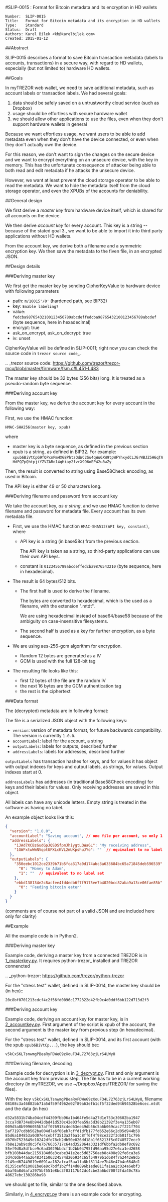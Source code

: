 #SLIP-0015 : Format for Bitcoin metadata and its encryption in HD wallets

```
Number:  SLIP-0015
Title:   Format for Bitcoin metadata and its encryption in HD wallets
Type:    Standard
Status:  Draft
Authors: Karel Bilek <kb@karelbilek.com>
Created: 2015-01-12
```

##Abstract

SLIP-0015 describes a format to save Bitcoin transaction metadata (labels to accounts, transactions)
in a secure way, with regard to HD wallets, especially (but not limited to) hardware HD wallets.

##Goals

In myTREZOR web wallet, we need to save additional metadata, such as account labels or transaction labels.
We had several goals:

1. data should be safely saved on a untrustworthy cloud service (such as Dropbox)
2. usage should be effortless with secure hardware wallet
3. we should allow other applications to use the files, even when they don't support hardware wallets in general

Because we want effortless usage, we want users to be able to add metadata even when they don't have the device connected, or even when they don't actually own the device.

For this reason, we don't want to sign the changes on the secure device and we want to encrypt everything
on an unsecure device, with the key in memory.
This has the unfortunate consequence of attacker being able to both read and edit metadata if he attacks
the unsecure device.

However, we want at least prevent the cloud storage operator to be able to read the metadata. We want to hide
the metadata itself from the cloud storage operator, and even the XPUBs of the accounts for deniability.

##General design

We first derive a *master key* from hardware device itself, which is shared for all accounts on the device.

We then derive *account key* for every account. This key is a string -- because of the stated goal 3., we want to be able to import it into third party applications without HD wallets.

From the account key, we derive both a filename and a symmetric encryption key. We then save the metadata to the fiven file, in an encrypted JSON.

##Design details

###Deriving master key

We first get the master key by sending CipherKeyValue to hardware device with following parameters

* path: `m/10015'/0'` (hardened path, see BIP32)
* key: `Enable labeling?`
* value: `fedcba98765432100123456789abcdeffedcba98765432100123456789abcdef` (byte sequence, here in hexadecimal)
* encrypt: true
* ask_on_encrypt, ask_on_decrypt: true
* iv: unset

CipherKeyValue will be defined in SLIP-0011; right now you can check the source code in `trezor source code`_.

.. _trezor source code: https://github.com/trezor/trezor-mcu/blob/master/firmware/fsm.c#L451-L483

The master key should be 32 bytes (256 bits) long. It is treated as a pseudo-random byte sequence.

###Deriving account key

From the master key, we derive the account key for every account in the following way:

First, we use the HMAC function:

`HMAC-SHA256(master key, xpub)`

where

* master key is a byte sequence, as defined in the previous section
* xpub is a string, as defined in BIP32. For example:
`xpub6BiVtCpG9fQPxnPmHXG8PhtzQdWC2Su4qWu6XW9tpWFYhxydCLJGrWBJZ5H6qTAHdPQ7pQhtpjiYZVZARo14qHiay2fvrX996oEP42u8wZy`

Then, the result is converted to string using Base58Check encoding, as used in Bitcoin.

The API key is either 49 or 50 characters long.

###Deriving filename and password from account key

We take the account key, *as a string*, and we use HMAC function to derive filename and password for metadata file. Every account has its own metadata file.

* First, we use the HMAC function `HMAC-SHA512(API key, constant)`, where

  * API key is a string (in base58c) from the previous section.

    The API key is taken as a string, so third-party applications can use their own API keys.

  * constant is `0123456789abcdeffedcba9876543210` (byte sequence, here in hexadecimal).

* The result is 64 bytes/512 bits.

  * The first half is used to derive the filename.

    The bytes are converted to hexadecimal, which is the used as a filename, with the extension ".mtdt".

    We are using hexadecimal instead of base64/base58 because of the ambiguity on case-insensitive filesystems.

  * The second half is used as a key for further encryption, as a byte sequence.

* We are using aes-256-gcm algorithm for encryption.

  * Random 12 bytes are generated as a IV
  * GCM is used with the full 128-bit tag

* The resulting file looks like this:

  * first 12 bytes of the file are the random IV
  * the next 16 bytes are the GCM authentication tag
  * the rest is the ciphertext

###Data format

The (decrypted) metadata are in following format:

The file is a serialized JSON object with the following keys:

* `version`: version of metadata format, for future backwards compatibility. The version is currently `1.0.0`.
* `accountLabel`: label for the account, a string
* `outputLabels`: labels for outputs, described further
* `addressLabels`: labels for addresses, described further

`outputLabels` has transaction hashes for keys, and for values it has object with output indexes for keys and output labels, as strings, for values. Output indexes start at 0.

`addressLabels` has addresses (in traditional Base58Check encoding) for keys and their labels for values. Only receiving addresses are saved in this object.

All labels can have any unicode letters. Empty string is treated in the software as having no label.

An example object looks like this:

``` json
{
  "version": "1.0.0",
  "accountLabel": "Saving account", // one file per account, so only 1 label needed
  "addressLabels": {
    "1JAd7XCBzGudGpJQSDSfpmJhiygtLQWaGL": "My receiving address",
    "1GWFxtwWmNVqotUPXLcKVL2mUKpshuJYo": ""  // equivalent to no label set or null
  },
  "outputLabels": {
    "350eebc1012ce2339b71b5fca317a0d174abc3a633684bc65a71845deb596539": {
      "0": "Money to Adam",
      "1": ""  // equivalent to no label set
    },
    "ebbd138134e2c8acfee4fd4edb6f7f9175ee7b4020bcc82aba9a13ce06fae85b": {
      "0": "Feeding bitcoin eater"
    }
  }
}
```

(comments are of course not part of a valid JSON and are included here only for clarity)

##Example

All the example code is in Python2.

###Deriving master key

Example code, deriving a master key from a connected TREZOR is in [1_masterkey.py](slip-0015/1_masterkey.py). It requires python-trezor_ installed and TREZOR connencted

.. _python-trezor: https://github.com/trezor/python-trezor

For the "stress test" wallet, defined in SLIP-0014, the master key should be (in hex)::

    20c8bf0701213cdcf4c2f56fd0096c1772322d42fb9c4d0ddf6bb122d713d2f3

###Deriving account key

Example code, deriving an account key for master key, is in [2_accountkey.py](slip-0015/2_accountkey.py). First argument of the script is xpub of the account, the second argument is the master key from previous step (in hexadecimal).

For the "stress test" wallet, defined in SLIP-0014, and its first account (with the xpub `xpub6BiVtCp...`), the key should be::

    v5kCxSKLTsnwmgPBeaRyFDWeG9zXouF34L72763zjLrS4LWy8

###Deriving filename, decoding

Example code for decryption is in [3_decrypt.py](slip-0015/3_decrypt.py). First and only argument is the account key from previous step. The file has to be in a current working directory (in myTREZOR, we use ~/Dropbox/Apps/TREZOR/ for saving the files).

With the key `v5kCxSKLTsnwmgPBeaRyFDWeG9zXouF34L72763zjLrS4LWy8`, filename `08108c3a46882bb71a5df59f4962e02f89a63efb1cf5f32ded94694528be6cec.mtdt` and the data (in hex)

```
d32a5831b74ba04cdf44309fbb96a1b464fe5d4a27d1e753c30602ba1947
3cca7d8734e8b9442dbd41d530c42e03fea59a5d38b21392f3e4a135eb07
009d5a8b9996055b7aff076918c4ed63ee49db56c5a6b069cac7f221f704
5af7197cdbb562ba004d7a6f06eb7cffd1dfb177fd652e66c2d05d944b58
85d6a104853a0d07e4cebff3513a2f6a1c8ff6f4f98ce222f3d601f1c796
d070b7523649e10242dfe78cb2db50e826dd18b1f65213f5c0748577ecc9
7b8e13ab9cd0c5fe7b76635717c64ad352064a3321df6bbfa2db8ef8c692
55ef9d8a8dfbce9c6ad3029bbdcf1b2bb04795fd96aa95d27e6ca1ed2658
bfb108b44dac2159184d6e3cabe341e2ec5d83756aeb8c408e92fe6ca3e6
3d4c0d644aa2648341506324574d205934c65f54979b1d684f7a2442e8d5
2149ed67449019e6091aa182afcaf5aa1fa8bf3114ee7b46e47b4c6648d1
d1355cefd10081be6e8c7bdf1b2ff14d8896b1ede811fa1aa2c024a6ebf3
6baf0a8d6afa2975bf551e8bc3f03117b42dc4cbe2a6bd700f2fda40c78a
48627ebc130286ba98
```

we should get to file, similar to the one described above.

Similarly, in [4_encrypt.py](slip-0015/4_encrypt.py) there is an example code for encrypting.
